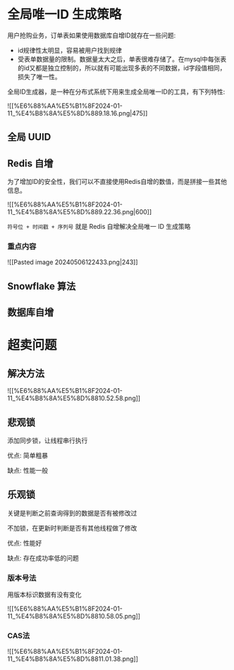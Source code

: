 # 全局唯一ID 生成策略

用户抢购业务，订单表如果使用数据库自增ID就存在一些问题:

- id规律性太明显，容易被用户找到规律
- 受表单数据量的限制。数据量太大之后，单表很难存储了。在mysql中每张表的id又都是独立控制的，所以就有可能出现多表的不同数据，id字段值相同，损失了唯一性。

全局ID生成器，是一种在分布式系统下用来生成全局唯一ID的工具，有下列特性:

![[%E6%88%AA%E5%B1%8F2024-01-11_%E4%B8%8A%E5%8D%889.18.16.png|475]]

## 全局 UUID

## Redis 自增

为了增加ID的安全性，我们可以不直接使用Redis自增的数值，而是拼接一些其他信息。

![[%E6%88%AA%E5%B1%8F2024-01-11_%E4%B8%8A%E5%8D%889.22.36.png|600]]

`符号位 + 时间戳 + 序列号` 就是 Redis 自增解决全局唯一 ID 生成策略

### 重点内容

![[Pasted image 20240506122433.png|243]]
## Snowflake 算法

## 数据库自增

# 超卖问题

## 解决方法

![[%E6%88%AA%E5%B1%8F2024-01-11_%E4%B8%8A%E5%8D%8810.52.58.png]]

## 悲观锁

添加同步锁，让线程串行执行

优点: 简单粗暴

缺点: 性能一般

## 乐观锁

关键是判断之前查询得到的数据是否有被修改过

不加锁，在更新时判断是否有其他线程做了修改

优点: 性能好

缺点: 存在成功率低的问题

### 版本号法

用版本标识数据有没有变化

![[%E6%88%AA%E5%B1%8F2024-01-11_%E4%B8%8A%E5%8D%8810.58.05.png]]

### CAS法

  

![[%E6%88%AA%E5%B1%8F2024-01-11_%E4%B8%8A%E5%8D%8811.01.38.png]]